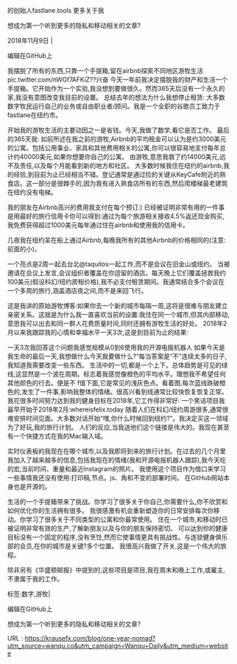 的创始人fastlane.tools 
 更多关于我 
  
 想成为第一个听到更多的隐私和移动相关的文章? 
  
  
  
  
 2018年11月9日 
 | 
  
  
  
 编辑在GitHub上 
  
  
 我摆脱了所有的东西,只靠一个手提箱,留在airbnb探索不同地区游牧生活pic.twitter.com/nWGf7AFKiZ??兴奋 
 今天一年前我决定摆脱我的财产和生活一个手提箱。它开始作为一个实验,我没想到要做很久。然而365天后没有一个永久的家,我没有意图改变我目前的设置。 
 总结去年的想法为什么我想停止租赁: 
 大多数数字牧民运行自己的业务或自由职业者/顾问。我是一个全职的谷歌员工致力于fastlane在纽约市。 
  
  
  
  
  
  
 开始我的游牧生活的主要动因之一是省钱。今天,我做了数学,看它是否工作。 
 最后的365天我: 
 如前所述在我之前的游牧,Airbnb的平均租金可以认为是约3000美元的公寓。包括公用事业、家具和其他费用相关的公寓,你可以很容易地支付每年总计约40000美元,如果你想要你自己的公寓。 
 由游牧,意思我救了约14000美元,远不及责任,以及每个月能看到新的地方和社区。 
 大多数时候我住在纽约的airbnb,我的经验,到目前为止已经相当不错。登记通常是通过捡的关键从KeyCafe附近的熟食店。这一部分是很棘手的,因为我有进入熟食店所有的东西,然后爬楼梯最老建筑在纽约没有电梯。 
  
 我的朋友在Airbnb高兴的费用我支付在每个预订:) 
 已经被证明非常有用的一件事是用最好的旅行信用卡你可以得到:通过为每个旅游相关接收4.5%返还现金购买,我免费获得超过1000美元每年通过住在airbnb和使用我的信用卡。 
  
  
  
 几夜我在纽约呆在船上通过Airbnb,每晚我所有的其他Airbnb的价格相同的(注意:前面的小)。 
  
  
  
 一个亮点是2周一起去台北@taquitos一起工作,而不是会议在旧金山或纽约。 
 当被邀请在会议上发言,会议组织者覆盖在你逗留的酒店。每天晚上它们覆盖拯救我约100美元(假设科幻/纽约房租价格),我不必支付租赁期间。我通常结合多个会议在一个多周的旅行,涵盖酒店夜之间,而不是来回飞行。 
  
  
  
 这是我讲的原始游牧博客:如果你去一个新的城市每隔一周,这将是很难与朋友建立亲密关系。这就是为什么我一直喜欢当前的设置:我住在同一个城市,但其内部移动,意思我可以出去和同一群人花费质量时间,同时还拥有游牧生活的好处。 
 2018年2月以来我跟踪我的心情和幸福水平一天3次,这是到目前为止的结果: 
  
 一天3次我回答这个问题我感觉规模从0到6使用我的开源电报机器人 
 如果今天是我生命的最后一天,我想做什么今天我要做什么?“每当答案是“不”连续太多的日子,我知道我需要改变一些东西。 
 生活中的一切,都是一个上下。总体趋势是可见的绿线,这显然是一个波在周期。标志着我感觉像橙色的平均水平。理想我不希望任何其他颜色的行去。便是不 
 f值下面,它是常见的浅灰色点。看着图,每次蓝线跌破橙色的,发生了一件事,影响我整体的情绪。很高兴看到线通常比较快恢复恢复正常。 
 我花很多时间努力达到我的健身目标在2018年,它工作得非常好: 
 一个笑话项目我最早开始于2018年2月:whereisfelix.today 
 随着人们在科幻/纽约周游很多,通常很难安排时间见面。大多数对话开始“嘿,你什么时候回到纽约?”。我决定买这一领域为了好玩,我的旅行计划。 
 人们的反应,当我送他们这个链接是伟大的。我现在甚至有一个快捷方式在我的Mac输入域。 
  
  
  
  
 实时仪表板的我现在在哪个城市,以及我即将到来的旅行计划。在过去的几个月里我加入了越来越多的信息,包括我现在的情绪(我和开源电报机器人跟踪),我今天吃的宏,当前时间、重量和最近Instagram的照片。 
 我使用这个项目作为借口来学习一些事情我还没有使用:打印稿,节点。js、角和不变的部署时间。 
 在GitHub网站本身也是开源的。 
  
 生活的一个手提箱带来了挑战。你学习了很多关于你自己,你需要什么,你不欣赏和如何优化你的生活拥有很多。 
 我很感激有机会重新塑造你的日常安排每次你移动。你学习了很多关于不同类型的公寓和你最常使用。 
 住在一个城市,和移动时已被证明非常有效的生产,了解新朋友以及与你的朋友保持密切。 
 可以达到你的健康目标没有一个固定的程序,没有烹饪,然而它使事情更具有挑战性。与连锁健身俱乐部的会员,在你的城市是关键?多个位置。 
 我很高兴我做了开关,这是一个伟大的旅程。 
  
 除非另有《华盛顿邮报》中提到的,这些项目是项目,我在周末和晚上工作,或雇主,不隶属于我的工作。 
  
  
  
 标签:数字,游牧| 
  
  
  
  
 编辑在GitHub上 
  
  
  
 想成为第一个听到更多的隐私和移动相关的文章? 
  
  
   
  URL : https://krausefx.com/blog/one-year-nomad?utm_source=wanqu.co&utm_campaign=Wanqu+Daily&utm_medium=website